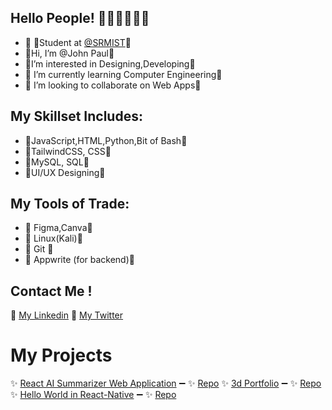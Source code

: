 

## Hello People! 🤍🤍🤍🤍🤍🤍


- 🏢 🔹Student at [@SRMIST](https://www.srmist.edu.in/)🔹
-  🔹Hi, I’m @John Paul🔹
-  🔹I’m interested in Designing,Developing🔹
- 🔹 I’m currently learning Computer Engineering🔹
- 🔹 I’m looking to collaborate on Web Apps🔹

## My Skillset Includes:
-  🔸JavaScript,HTML,Python,Bit of Bash🔸
-  🔸TailwindCSS, CSS🔸
-  🔸MySQL, SQL🔸
-  🔸UI/UX Designing🔸

## My Tools of Trade:
- 🔺 Figma,Canva🔺
- 🔺 Linux(Kali)🔺
- 🔺 Git 🔺
- 🔺 Appwrite (for backend)🔺

## Contact Me !
🔺 [My Linkedin](https://www.linkedin.com/in/john-paul-572496278/)
🔺 [My Twitter](https://twitter.com/iamjohnpaulr5) 

# My Projects
✨ [React AI Summarizer Web Application](https://xtractai.netlify.app) ➖ ✨ [Repo](https://github.com/iamjohndevboy/Xtract-AI)
✨ [3d Portfolio](john-paul.vercel.app) ➖ ✨ [Repo](https://github.com/iamjohndevboy/My_Portfolio)
✨ [Hello World in React-Native](https://github.com/iamjohndevboy/Hello-Native) ➖ ✨ [Repo](https://github.com/iamjohndevboy/Hello-Native)
